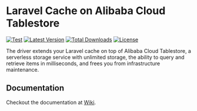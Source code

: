 # Laravel Cache on Alibaba Cloud Tablestore

[![Test](https://github.com/dew-serverless/laravel-tablestore-driver/actions/workflows/test.yaml/badge.svg)](https://github.com/dew-serverless/laravel-tablestore-driver/actions/workflows/test.yaml)
[![Latest Version](https://img.shields.io/packagist/v/dew-serverless/laravel-tablestore-driver)](https://github.com/dew-serverless/laravel-tablestore-driver)
[![Total Downloads](https://img.shields.io/packagist/dt/dew-serverless/laravel-tablestore-driver)](https://github.com/dew-serverless/laravel-tablestore-driver)
[![License](https://img.shields.io/packagist/l/dew-serverless/laravel-tablestore-driver)](https://github.com/dew-serverless/laravel-tablestore-driver)

The driver extends your Laravel cache on top of Alibaba Cloud Tablestore, a
serverless storage service with unlimited storage, the ability to query and
retrieve items in milliseconds, and frees you from infrastructure maintenance.

## Documentation

Checkout the documentation at [Wiki](https://github.com/dew-serverless/laravel-tablestore-driver/wiki).
